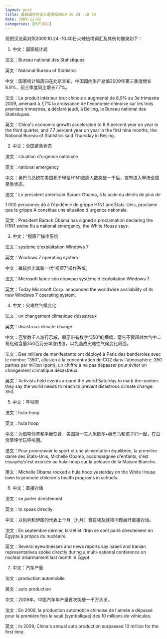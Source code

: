 ```yaml
---
layout: post
title: 看新闻学外语三语周报2009 10 24 -10 30
date: 2009-11-02
categories: [热门词汇]  
---
```




现把汉法英对照2009.10.24.-10.30日火辣热榜词汇及其例句摘录如下：

1. 中文：国家统计局

法文：Bureau national des Statistiques

英文：National Bureau of Statistics

中文：国家统计局周四在北京宣布，中国国内生产总值2009年第三季度增长8.9%，前三季度同比增长7.7%。

法文：Le produit intérieur brut chinois a augmenté de 8,9% au 3e trimestre 2009, amenant à 7,7% la croissance de l'économie chinoise sur les trois premiers trimestres, a déclaré jeudi, à Beijing, le Bureau national des Statistiques.

英文：China's economic growth accelerated to 8.9 percent year on year in the third quarter, and 7.7 percent year on year in the first nine months, the National Bureau of Statistics said Thursday in Beijing.

2. 中文：全国紧急状态

法文：situation d'urgence nationale

英文：national emergency

中文：奥巴马总统在美国死于甲型H1N1流感人数突破一千后，宣布进入甲流全国紧急状态。

法文：Le président américain Barack Obama, à la suite du décès de plus de

1 000 personnes dû à l'épidémie de grippe H1N1 aux États-Unis, proclame que la grippe A constitue une situation d'urgence nationale.

英文：President Barack Obama has signed a proclamation declaring the H1N1 swine flu a national emergency, the White House says.



3. 中文：“视窗7”操作系统

法文：système d'exploitation Windows 7

英文：Windows 7 operating system

中文：微软推出其新一代“视窗7”操作系统。

法文：Microsoft lance son nouveau système d'exploitation Windows 7.

英文：Today Microsoft Corp. announced the worldwide availability of its new Windows 7 operating system.





4. 中文：灾难性气候变化

法文：un changement climatique désastreux

英文：disastrous climate change

中文：巴黎数千人游行示威，展示带有数字“350”的横幅，警告不要超越大气中二氧化碳含量350百万分率底线值，以免造成灾难性气候变化局面。

法文：Des milliers de manifestants ont déployé à Paris des banderoles avec le nombre "350", allusion à la concentration de CO2 dans l'atmosphère: 350 parties par million (ppm), un chiffre à ne pas dépasser pour éviter un changement climatique désastreux.

英文：Activists held events around the world Saturday to mark the number they say the world needs to reach to prevent disastrous climate change: 350.





5. 中文：呼啦圈

法文：hula-hoop

英文：hula hoop

中文：为倡导体育和平衡饮食，美国第一夫人米歇尔•奥巴马和孩子们一起，在白宫草坪学玩呼啦圈。

法文：Pour promouvoir le sport et une alimentation équilibrée, la première dame des États-Unis, Michelle Obama, accompagnée d'enfants, s'est essayée/s'est exercée au hula-hoop sur la pelouse de la Maison Blanche.

英文：Michelle Obama rocked a hula hoop yesterday on the White House lawn to promote children's health programs in schools.





6. 中文：直接对话

法文：se parler directement

英文：to speak directly

中文：以色列和伊朗的代表上个月（九月）曾在埃及就核问题展开直接对话。

法文：En septembre dernier, Israël et l'Iran se sont parlé directement en Égypte à propos du nucléaire.

英文：Several eyewitnesses and news reports say Israeli and Iranian representatives spoke directly during a multi-national conference on nuclear disarmament last month in Egypt.





7. 中文：汽车产量

法文：production automobile

英文：auto production

中文：2009年，中国汽车年产量首次突破一千万大关。

法文：En 2009, la production automobile chinoise de l'année a dépassé pour la première fois le seuil (symbolique) des 10 millions de véhicules.

英文：In 2009, China's annual auto production surpassed 10 million for the first time.
